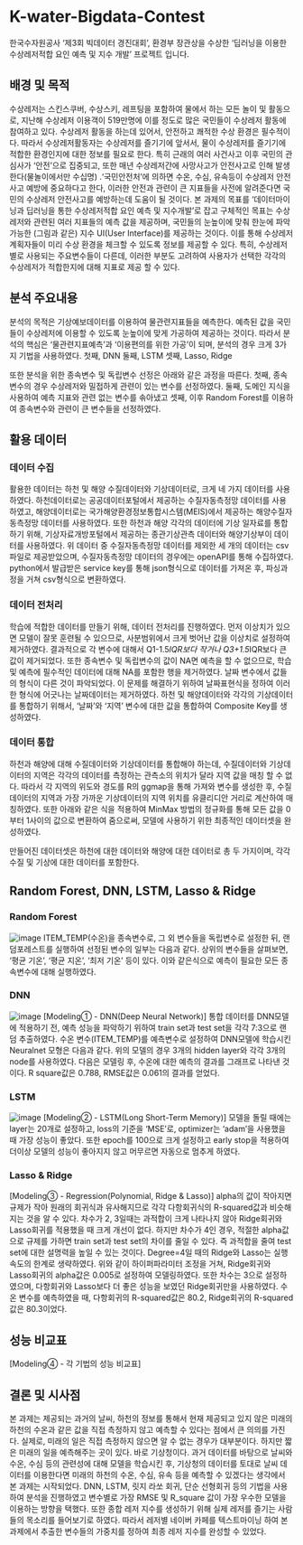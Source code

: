 # K-water-Bigdata-Contest
한국수자원공사  ‘제3회 빅데이터 경진대회’, 환경부 장관상을 수상한 ‘딥러닝을 이용한 수상레저적합 요인 예측 및 지수 개발’ 프로젝트 입니다. 

## 배경 및 목적
수상레저는 스킨스쿠버, 수상스키, 레프팅을 포함하여 물에서 하는 모든 놀이 및 활동으로, 지난해 수상레저 이용객이 519만명에 이를 정도로 많은 국민들이 수상레저 활동에 참여하고 있다. 수상레저 활동을 하는데 있어서, 안전하고 쾌적한 수상 환경은 필수적이다. 따라서 수상레저활동자는 수상레저를 즐기기에 앞서서, 물이 수상레저를 즐기기에 적합한 환경인지에 대한 정보를 필요로 한다. 
 특히 근래의 여러 사건사고 이후 국민의 관심사가  ‘안전’으로 집중되고, 또한 매년 수상레저간에 사망사고가 안전사고로 인해 발생한다(물놀이에서만 수십명) .‘국민안전처’에 의하면 수온, 수심, 유속등이 수상레저 안전사고 예방에 중요하다고 한다, 이러한 안전과 관련이 큰 지표들을 사전에 알려준다면 국민의 수상레저 안전사고를 예방하는데 도움이 될 것이다.
 본 과제의 목표를 ‘데이터마이닝과 딥러닝을 통한 수상레저적합 요인 예측 및 지수개발’로 잡고 구체적인 목표는 수상레저와 관련된 여러 지표들의 예측 값을 제공하며, 국민들의 눈높이에 맞춰 한눈에 파악가능한 (그림과 같은) 지수 UI(User Interface)를 제공하는 것이다. 이를 통해 수상레저 계획자들이 미리 수상 환경을 체크할 수 있도록 정보를 제공할 수 있다. 특히, 수상레저별로 사용되는 주요변수들이 다른데, 이러한 부분도 고려하여 사용자가 선택한 각각의 수상레저가 적합한지에 대해 지표로 제공 할 수 있다.

## 분석 주요내용
분석의 목적은 기상예보데이터를 이용하여 물관련지표들을 예측한다. 예측된 값을 국민들이 수상레저에 이용할 수 있도록 눈높이에 맞게 가공하여 제공하는 것이다. 따라서 분석의 핵심은 ‘물관련지표예측’과 ‘이용편의를 위한 가공’이 되며, 분석의 경우 크게 3가지 기법을 사용하였다.
첫째, DNN
둘째, LSTM
셋째, Lasso, Ridge

또한 분석을 위한 종속변수 및 독립변수 선정은 아래와 같은 과정을 따른다.
첫째, 종속변수의 경우 수상레저와 밀접하게 관련이 있는 변수를 선정하였다.
둘째, 도메인 지식을 사용하여 예측 지표와 관련 없는 변수를 솎아냈고
셋째, 이후 Random Forest를 이용하여 종속변수와 관련이 큰 변수들을 선정하였다.

## 활용 데이터
### 데이터 수집 
활용한 데이터는 하천 및 해양 수질데이터와 기상데이터로, 크게 네 가지 데이터를 사용하였다. 하천데이터로는 공공데이터포털에서 제공하는 수질자동측정망 데이터를 사용하였고, 해양데이터로는 국가해양환경정보통합시스템(MEIS)에서 제공하는 해양수질자동측정망 데이터를 사용하였다. 또한 하천과 해양 각각의 데이터에 기상 일자료를 통합하기 위해, 기상자료개방포털에서 제공하는 종관기상관측 데이터와 해양기상부이 데이터를 사용하였다. 위 데이터 중 수질자동측정망 데이터를 제외한 세 개의 데이터는 csv파일로 제공받았으며, 수질자동측정망 데이터의 경우에는 openAPI를 통해 수집하였다. python에서 발급받은 service key를 통해 json형식으로 데이터를 가져온 후, 파싱과정을 거쳐 csv형식으로 변환하였다.
### 데이터 전처리
학습에 적합한 데이터를 만들기 위해, 데이터 전처리를 진행하였다. 먼저 이상치가 있으면 모델이 잘못 훈련될 수 있으므로, 사분범위에서 크게 벗어난 값을 이상치로 설정하여 제거하였다. 결과적으로 각 변수에 대해서 Q1-1.5*IQR보다 작거나 Q3+1.5*IQR보다 큰 값이 제거되었다. 또한 종속변수 및 독립변수의 값이 NA면 예측을 할 수 없으므로, 학습 및 예측에 필수적인 데이터에 대해 NA를 포함한 행을 제거하였다.
날짜 변수에서 값들의 형식이 다른 것이 파악되었다. 이 문제를 해결하기 위하여 날짜표현식을 정하여 이러한 형식에 어긋나는 날짜데이터는 제거하였다. 하천 및 해양데이터와 각각의 기상데이터를 통합하기 위해서, ‘날짜’와 ‘지역’ 변수에 대한 값을 통합하여 Composite Key를 생성하였다.
### 데이터 통합
하천과 해양에 대해 수질데이터와 기상데이터를 통합해야 하는데, 수질데이터와 기상데이터의 지역은 각각의 데이터를 측정하는 관측소의 위치가 달라 지역 값을 매칭 할 수 없다. 따라서 각 지역의 위도와 경도를 R의 ggmap을 통해 가져와 변수를 생성한 후, 수질데이터의 지역과 가장 가까운 기상데이터의 지역 위치를 유클리디안 거리로 계산하여 매칭하였다. 또한 아래와 같은 식을 적용하여 MinMax 방법의 정규화를 통해 모든 값을 0부터 1사이의 값으로 변환하여 줌으로써, 모델에 사용하기 위한 최종적인 데이터셋을 완성하였다. 
 
만들어진 데이터셋은 하천에 대한 데이터와 해양에 대한 데이터로 총 두 가지이며, 각각 수질 및 기상에 대한 데이터를 포함한다.

## Random Forest, DNN, LSTM, Lasso & Ridge
### Random Forest
![image](https://user-images.githubusercontent.com/80387630/121207548-57583880-c8b4-11eb-8eb2-2e9b353a15a3.png)
ITEM_TEMP(수온)을 종속변수로, 그 외 변수들을 독립변수로 설정한 뒤, 랜덤포레스트를 실행하여 선정된 변수의 일부는 다음과 같다. 상위의 변수들을 살펴보면, ‘평균 기온’, ‘평균 지온’, ‘최저 기온’ 등이 있다. 이와 같은식으로 예측이 필요한 모든 종속변수에 대해 실행하였다.
### DNN
![image](https://user-images.githubusercontent.com/80387630/121207703-76ef6100-c8b4-11eb-9569-1158b36ff878.png)
[Modeling① - DNN(Deep Neural Network)] 통합 데이터를 DNN모델에 적용하기 전, 예측 성능을 파악하기 위하여 train set과 test set을 각각 7:3으로 랜덤 추출하였다. 수온 변수(ITEM_TEMP)를 예측변수로 설정하여 DNN모델에 학습시킨 Neuralnet 모형은 다음과 같다.
위의 모델의 경우 3개의 hidden layer와 각각 3개의 node를 사용하였다. 다음은 모델링 후, 수온에 대한 예측의 결과를 그래프로 나타낸 것이다.  R square값은 0.788, RMSE값은 0.061의 결과를 얻었다.
### LSTM
![image](https://user-images.githubusercontent.com/80387630/121207946-a69e6900-c8b4-11eb-9692-392303473e96.png)
[Modeling② - LSTM(Long Short-Term Memory)]
모델을 돌릴 때에는 layer는 20개로 설정하고, loss의 기준을 ‘MSE’로, optimizer는 ‘adam’을 사용했을 때 가장 성능이 좋았다. 또한 epoch를 100으로 크게 설정하고 early stop을 적용하여 더이상 모델의 성능이 좋아지지 않고 머무르면 자동으로 멈추게 하였다.
### Lasso & Ridge
[Modeling③ - Regression(Polynomial, Ridge & Lasso)]
alpha의 값이 작아지면 규제가 작아 원래의 회귀식과 유사해지므로 각각 다항회귀식의 R-squared값과 비슷해지는 것을 알 수 있다. 차수가 2, 3일때는 과적합이 크게 나타나지 않아 Ridge회귀와 Lasso회귀를 적용했을 때 크게 개선이 없다. 하지만 차수가 4인 경우, 적절한 alpha값으로 규제를 가하면 train set과 test set의 차이를 줄일 수 있다. 즉 과적합을 줄여 test set에 대한 설명력을 높일 수 있는 것이다. Degree=4일 때의 Ridge와 Lasso는 실행속도의 한계로 생략하였다. 위와 같이 하이퍼파라미터 조정을 거쳐, Ridge회귀와 Lasso회귀의 alpha값은 0.005로 설정하여 모델링하였다. 또한 차수는 3으로 설정하였으며, 다항회귀와 Lasso보다 더 좋은 성능을 보였던 Ridge회귀만을 사용하였다. 수온 변수를 예측하였을 때, 다항회귀의 R-squared값은 80.2, Ridge회귀의 R-squared값은 80.3이었다. 

## 성능 비교표
[Modeling④ - 각 기법의 성능 비교표]


## 결론 및 시사점 
  본 과제는 제공되는 과거의 날씨, 하천의 정보를 통해서 현재 제공되고 있지 않은 미래의 하천의 수온과 같은 값을 직접 측정하지 않고 예측할 수 있다는 점에서 큰 의의를 가진다. 실제로, 미래의 일은 직접 측정하지 않으면 알 수 없는 경우가 대부분이다. 하지만 짧은 미래의 일을 예측해주는 곳이 있다. 바로 기상청이다. 과거 데이터를 바탕으로 날씨와 수온, 수심 등의 관련성에 대해 모델을 학습시킨 후, 기상청의 데이터를 토대로 날씨 데이터를 이용한다면 미래의 하천의 수온, 수심, 유속 등을 예측할 수 있겠다는 생각에서 본 과제는 시작되었다.  DNN, LSTM, 릿지 라쏘 회귀, 단순 선형회귀 등의 기법을 사용하여 분석을 진행하였고 변수별로 가장 RMSE 및 R_square 값이 가장 우수한 모델을 이용하는 방향을 택했다. 또한 종합 레저 지수를 생성하기 위해 실제 레저를 즐기는 사람들의 목소리를 들어보기로 하였다. 따라서 레저별 네이버 카페를 텍스트마이닝 하여 본 과제에서 추출한 변수들의 가중치를 정하여 최종 레저 지수를 완성할 수 있었다. 


